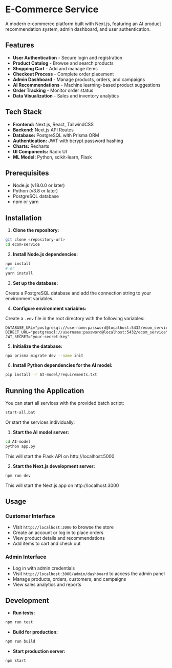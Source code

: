 # E-Commerce Service

A modern e-commerce platform built with Next.js, featuring an AI product recommendation system, admin dashboard, and user authentication.

## Features

- **User Authentication** - Secure login and registration
- **Product Catalog** - Browse and search products
- **Shopping Cart** - Add and manage items
- **Checkout Process** - Complete order placement
- **Admin Dashboard** - Manage products, orders, and campaigns
- **AI Recommendations** - Machine learning-based product suggestions
- **Order Tracking** - Monitor order status
- **Data Visualization** - Sales and inventory analytics

## Tech Stack

- **Frontend:** Next.js, React, TailwindCSS
- **Backend:** Next.js API Routes
- **Database:** PostgreSQL with Prisma ORM
- **Authentication:** JWT with bcrypt password hashing
- **Charts:** Recharts
- **UI Components:** Radix UI
- **ML Model:** Python, scikit-learn, Flask

## Prerequisites

- Node.js (v18.0.0 or later)
- Python (v3.8 or later)
- PostgreSQL database
- npm or yarn

## Installation

1. **Clone the repository:**

```bash
git clone <repository-url>
cd ecom-service
```

2. **Install Node.js dependencies:**

```bash
npm install
# or
yarn install
```

3. **Set up the database:**

Create a PostgreSQL database and add the connection string to your environment variables.

4. **Configure environment variables:**

Create a `.env` file in the root directory with the following variables:

```
DATABASE_URL="postgresql://username:password@localhost:5432/ecom_service"
DIRECT_URL="postgresql://username:password@localhost:5432/ecom_service"
JWT_SECRET="your-secret-key"
```

5. **Initialize the database:**

```bash
npx prisma migrate dev --name init
```

6. **Install Python dependencies for the AI model:**

```bash
pip install -r AI-model/requirements.txt
```

## Running the Application

You can start all services with the provided batch script:

```bash
start-all.bat
```

Or start the services individually:

1. **Start the AI model server:**

```bash
cd AI-model
python app.py
```

This will start the Flask API on http://localhost:5000

2. **Start the Next.js development server:**

```bash
npm run dev
```

This will start the Next.js app on http://localhost:3000

## Usage

### Customer Interface

- Visit `http://localhost:3000` to browse the store
- Create an account or log in to place orders
- View product details and recommendations
- Add items to cart and check out

### Admin Interface

- Log in with admin credentials
- Visit `http://localhost:3000/admin/dashboard` to access the admin panel
- Manage products, orders, customers, and campaigns
- View sales analytics and reports

## Development

- **Run tests:**

```bash
npm run test
```

- **Build for production:**

```bash
npm run build
```

- **Start production server:**

```bash
npm start
```
